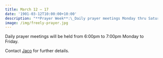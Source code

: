 ```yaml
---
title: March 12 — 17
date: '1901-03-12T10:00:00+10:00'
description: "**Prayer Week**:\_Daily prayer meetings Monday thru Saturday with the theme\_“The Next Generation”"
image: /img/freely-prayer.jpg
---
```

Daily prayer meetings will be held from 6:00pm to 7:00pm Monday to Friday.

Contact [Jaco](mailto:jaco@thehomechurch.com.au) for further details.
